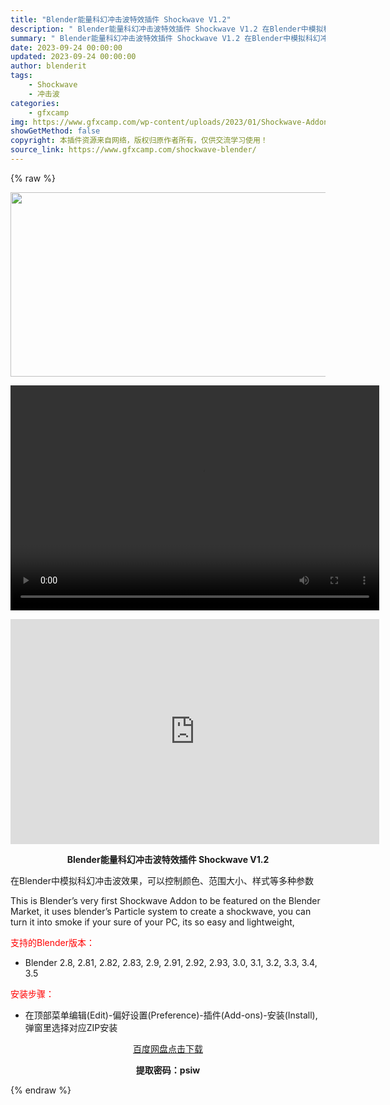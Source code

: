 ```yaml
---
title: "Blender能量科幻冲击波特效插件 Shockwave V1.2"
description: "﻿ Blender能量科幻冲击波特效插件 Shockwave V1.2 在Blender中模拟科幻冲击波效果，可以控制颜色、范围大小、样式等多种参数 This is Blender’s v..."
summary: "﻿ Blender能量科幻冲击波特效插件 Shockwave V1.2 在Blender中模拟科幻冲击波效果，可以控制颜色、范围大小、样式等多种参数 This is Blender’s v..."
date: 2023-09-24 00:00:00
updated: 2023-09-24 00:00:00
author: blenderit
tags: 
    - Shockwave
    - 冲击波
categories:
    - gfxcamp
img: https://www.gfxcamp.com/wp-content/uploads/2023/01/Shockwave-Addon.jpg
showGetMethod: false
copyright: 本插件资源来自网络，版权归原作者所有，仅供交流学习使用！
source_link: https://www.gfxcamp.com/shockwave-blender/
---
```


{% raw %}
<div><p><img decoding="async" class="aligncenter size-full wp-image-106276" src="https://www.gfxcamp.com/wp-content/uploads/2023/01/Shockwave-Addon.jpg" data-src="https://www.gfxcamp.com/wp-content/uploads/2023/01/Shockwave-Addon.jpg" alt="" width="590" height="295"><br>
</p><center><div style="width: 590px;" class="wp-video"><!--[if lt IE 9]><script>document.createElement('video');</script><![endif]-->
<video class="wp-video-shortcode" id="video-115223-1" width="590" height="360" preload="true" controls="controls"><source type="video/mp4" src="http://cloud.video.taobao.com/play/u/null/p/1/e/6/t/1/429589851409.mp4?_=1"></source><a href="http://cloud.video.taobao.com/play/u/null/p/1/e/6/t/1/429589851409.mp4">http://cloud.video.taobao.com/play/u/null/p/1/e/6/t/1/429589851409.mp4</a></video></div></center><p style="text-align: center;"><strong><iframe loading="lazy" src="https://player.youku.com/embed/XNjA0Njc1MDMxMg==" width="590" height="360" frameborder="0" allowfullscreen="allowfullscreen" data-mce-fragment="1"><span data-mce-type="bookmark" style="display: inline-block; width: 0px; overflow: hidden; line-height: 0;" class="mce_SELRES_start">﻿</span></iframe></strong></p><p style="text-align: center;"><strong>Blender能量科幻冲击波特效插件 Shockwave V1.2</strong></p><p>在Blender中模拟科幻冲击波效果，可以控制颜色、范围大小、样式等多种参数</p><p>This is Blender’s very first Shockwave Addon to be featured on the Blender Market, it uses blender’s Particle system to create a shockwave, you can turn it into smoke if your sure of your PC, its so easy and lightweight,</p><p style="text-align: left;"><span style="color: #ff0000;">支持的Blender版本：</span></p><ul>
<li style="text-align: left;">Blender 2.8, 2.81, 2.82, 2.83, 2.9, 2.91, 2.92, 2.93, 3.0, 3.1, 3.2, 3.3, 3.4, 3.5</li>
</ul><p style="text-align: left;"><span style="color: #ff0000;">安装步骤：</span></p><ul>
<li>在顶部菜单编辑(Edit)-偏好设置(Preference)-插件(Add-ons)-安装(Install),弹窗里选择对应ZIP安装</li>
</ul><p style="text-align: center;"><a class="maxbutton-3 maxbutton maxbutton-baidu" target="_blank" rel="noopener" href="https://pan.baidu.com/s/1fbqmL21keEs6mcRdxtyRpQ?pwd=psiw"><span class="mb-text">百度网盘点击下载</span></a></p><p style="text-align: center;"><strong>提取密码：psiw</strong></p></div>
<div style="display: none">gfxcamp</div>
{% endraw %}